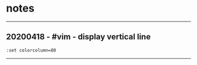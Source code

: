 # notes

------

## 20200418 - #vim - display vertical line

```bash
:set colorcolumn=80
```

------
